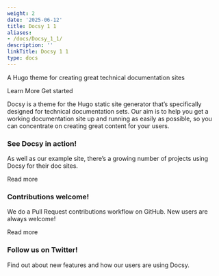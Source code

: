 ```yaml
---
weight: 2
date: '2025-06-12'
title: Docsy 1 1
aliases:
- /docs/Docsy_1_1/
description: ''
linkTitle: Docsy 1 1
type: docs
---
```


<!-- Unsupported block type: image -->

A Hugo theme for creating great technical documentation sites

Learn More Get started

Docsy is a theme for the Hugo static site generator that’s specifically designed for technical documentation sets. Our aim is to help you get a working documentation site up and running as easily as possible, so you can concentrate on creating great content for your users.

### See Docsy in action!

As well as our example site, there’s a growing number of projects using Docsy for their doc sites.

Read more

### Contributions welcome!

We do a Pull Request contributions workflow on GitHub. New users are always welcome!

Read more

### Follow us on Twitter!

Find out about new features and how our users are using Docsy.